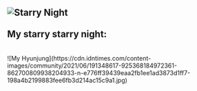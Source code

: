 ![Starry Night](https://upload.wikimedia.org/wikipedia/commons/thumb/e/ea/Van_Gogh_-_Starry_Night_-_Google_Art_Project.jpg/800px-Van_Gogh_-_Starry_Night_-_Google_Art_Project.jpg)
<br>
<br>
My starry starry night:
-----------------------
<br>
![My Hyunjung](https://cdn.idntimes.com/content-images/community/2021/06/191348617-925368184972361-862700809938204933-n-e776ff39439eaa2fb1ee1ad3873d1ff7-198a4b2199883fee6fb3d214ac15c9a1.jpg)
